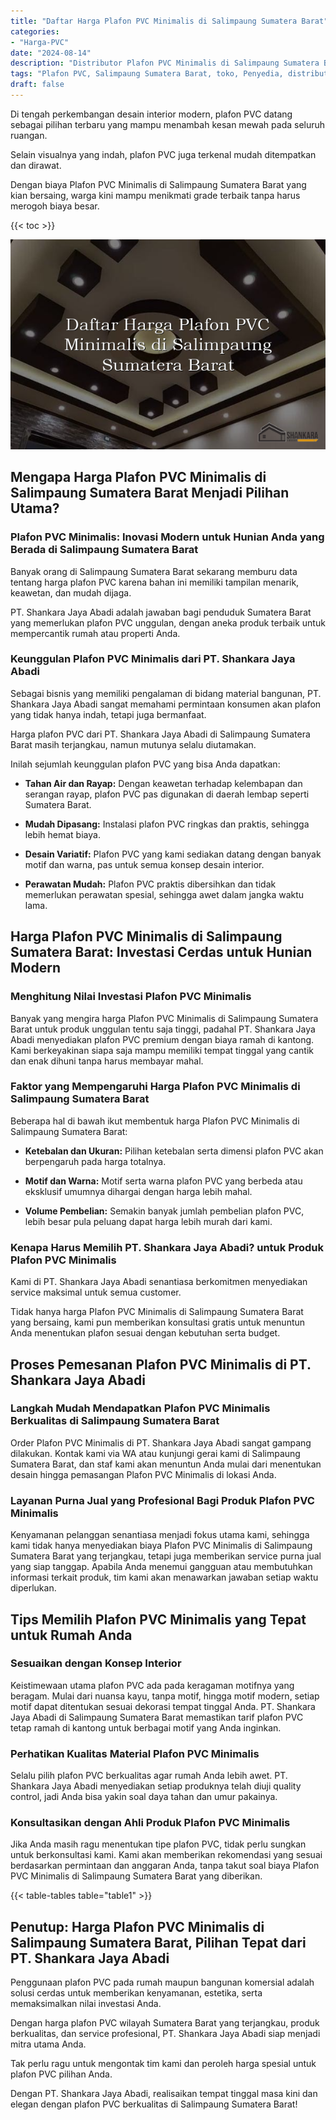 ```yaml
---
title: "Daftar Harga Plafon PVC Minimalis di Salimpaung Sumatera Barat"
categories: 
- "Harga-PVC"
date: "2024-08-14"
description: "Distributor Plafon PVC Minimalis di Salimpaung Sumatera Barat bagi tempat tinggal, kantor, dan toko. Panel berkualitas, pilihan motif, warna elegan, beserta layanan penempatan dikerjakan oleh tenaga ahli profesional dan jaminan resmi!|Layanan distribusi Plafon PVC Minimalis di Salimpaung Sumatera Barat untuk kebutuhan hunian, kantor, atau ritel, dengan material unggulan dan penempatan oleh tenaga ahli profesional serta jaminan resmi.|Alternatif Plafon PVC Minimalis di Salimpaung Sumatera Barat yang terbukti untuk tempat tinggal, perkantoran, serta ritel, bersama produk unggulan dan penempatan ditangani oleh tim ahli dan jaminan resmi.|Penjualan Plafon PVC Minimalis di Salimpaung Sumatera Barat bagi hunian, kantor, serta ritel, dengan produk unggulan dan pemasangan dikerjakan oleh teknisi profesional, disertai beserta jaminan resmi.}"
tags: "Plafon PVC, Salimpaung Sumatera Barat, toko, Penyedia, distributor"
draft: false
---
```


Di tengah perkembangan desain interior modern, plafon PVC datang sebagai pilihan terbaru yang mampu menambah kesan mewah pada seluruh ruangan.

Selain visualnya yang indah, plafon PVC juga terkenal mudah ditempatkan dan dirawat.

Dengan biaya Plafon PVC Minimalis di Salimpaung Sumatera Barat yang kian bersaing, warga kini mampu menikmati grade terbaik tanpa harus merogoh biaya besar.

{{< toc >}}

![Daftar Harga Plafon PVC Minimalis di Salimpaung Sumatera Barat](/images/Harga-PVC/Daftar-Harga-Plafon-PVC-Minimalis-di-Salimpaung-Sumatera-Barat.png)


## Mengapa Harga Plafon PVC Minimalis di Salimpaung Sumatera Barat Menjadi Pilihan Utama?

### Plafon PVC Minimalis: Inovasi Modern untuk Hunian Anda yang Berada di Salimpaung Sumatera Barat

Banyak orang di Salimpaung Sumatera Barat sekarang memburu data tentang harga plafon PVC karena bahan ini memiliki tampilan menarik, keawetan, dan mudah dijaga.

PT. Shankara Jaya Abadi adalah jawaban bagi penduduk Sumatera Barat yang memerlukan plafon PVC unggulan, dengan aneka produk terbaik untuk mempercantik rumah atau properti Anda.

### Keunggulan Plafon PVC Minimalis dari PT. Shankara Jaya Abadi

Sebagai bisnis yang memiliki pengalaman di bidang material bangunan, PT. Shankara Jaya Abadi sangat memahami permintaan konsumen akan plafon yang tidak hanya indah, tetapi juga bermanfaat.

Harga plafon PVC dari PT. Shankara Jaya Abadi di Salimpaung Sumatera Barat masih terjangkau, namun mutunya selalu diutamakan.

Inilah sejumlah keunggulan plafon PVC yang bisa Anda dapatkan:

- **Tahan Air dan Rayap:** Dengan keawetan terhadap kelembapan dan serangan rayap, plafon PVC pas digunakan di daerah lembap seperti Sumatera Barat.

- **Mudah Dipasang:** Instalasi plafon PVC ringkas dan praktis, sehingga lebih hemat biaya.

- **Desain Variatif:** Plafon PVC yang kami sediakan datang dengan banyak motif dan warna, pas untuk semua konsep desain interior.

- **Perawatan Mudah:** Plafon PVC praktis dibersihkan dan tidak memerlukan perawatan spesial, sehingga awet dalam jangka waktu lama.

## Harga Plafon PVC Minimalis di Salimpaung Sumatera Barat: Investasi Cerdas untuk Hunian Modern

### Menghitung Nilai Investasi Plafon PVC Minimalis

Banyak yang mengira harga Plafon PVC Minimalis di Salimpaung Sumatera Barat untuk produk unggulan tentu saja tinggi, padahal PT. Shankara Jaya Abadi menyediakan plafon PVC premium dengan biaya ramah di kantong. Kami berkeyakinan siapa saja mampu memiliki tempat tinggal yang cantik dan enak dihuni tanpa harus membayar mahal.

### Faktor yang Mempengaruhi Harga Plafon PVC Minimalis di Salimpaung Sumatera Barat

Beberapa hal di bawah ikut membentuk harga Plafon PVC Minimalis di Salimpaung Sumatera Barat:

- **Ketebalan dan Ukuran:** Pilihan ketebalan serta dimensi plafon PVC akan berpengaruh pada harga totalnya.

- **Motif dan Warna:** Motif serta warna plafon PVC yang berbeda atau eksklusif umumnya dihargai dengan harga lebih mahal.

- **Volume Pembelian:** Semakin banyak jumlah pembelian plafon PVC, lebih besar pula peluang dapat harga lebih murah dari kami.

### Kenapa Harus Memilih PT. Shankara Jaya Abadi? untuk Produk Plafon PVC Minimalis

Kami di PT. Shankara Jaya Abadi senantiasa berkomitmen menyediakan service maksimal untuk semua customer.

Tidak hanya harga Plafon PVC Minimalis di Salimpaung Sumatera Barat yang bersaing, kami pun memberikan konsultasi gratis untuk menuntun Anda menentukan plafon sesuai dengan kebutuhan serta budget.

## Proses Pemesanan Plafon PVC Minimalis di PT. Shankara Jaya Abadi

### Langkah Mudah Mendapatkan Plafon PVC Minimalis Berkualitas di Salimpaung Sumatera Barat

Order Plafon PVC Minimalis di PT. Shankara Jaya Abadi sangat gampang dilakukan. Kontak kami via WA atau kunjungi gerai kami di Salimpaung Sumatera Barat, dan staf kami akan menuntun Anda mulai dari menentukan desain hingga pemasangan Plafon PVC Minimalis di lokasi Anda.

### Layanan Purna Jual yang Profesional Bagi Produk Plafon PVC Minimalis

Kenyamanan pelanggan senantiasa menjadi fokus utama kami, sehingga kami tidak hanya menyediakan biaya Plafon PVC Minimalis di Salimpaung Sumatera Barat yang terjangkau, tetapi juga memberikan service purna jual yang siap tanggap. Apabila Anda menemui gangguan atau membutuhkan informasi terkait produk, tim kami akan menawarkan jawaban setiap waktu diperlukan.

## Tips Memilih Plafon PVC Minimalis yang Tepat untuk Rumah Anda

### Sesuaikan dengan Konsep Interior

Keistimewaan utama plafon PVC ada pada keragaman motifnya yang beragam. Mulai dari nuansa kayu, tanpa motif, hingga motif modern, setiap motif dapat ditentukan sesuai dekorasi tempat tinggal Anda. PT. Shankara Jaya Abadi di Salimpaung Sumatera Barat memastikan tarif plafon PVC tetap ramah di kantong untuk berbagai motif yang Anda inginkan.

### Perhatikan Kualitas Material Plafon PVC Minimalis

Selalu pilih plafon PVC berkualitas agar rumah Anda lebih awet. PT. Shankara Jaya Abadi menyediakan setiap produknya telah diuji quality control, jadi Anda bisa yakin soal daya tahan dan umur pakainya.

### Konsultasikan dengan Ahli Produk Plafon PVC Minimalis

Jika Anda masih ragu menentukan tipe plafon PVC, tidak perlu sungkan untuk berkonsultasi kami. Kami akan memberikan rekomendasi yang sesuai berdasarkan permintaan dan anggaran Anda, tanpa takut soal biaya Plafon PVC Minimalis di Salimpaung Sumatera Barat yang diberikan.

{{< table-tables table="table1" >}}

## Penutup: Harga Plafon PVC Minimalis di Salimpaung Sumatera Barat, Pilihan Tepat dari PT. Shankara Jaya Abadi

Penggunaan plafon PVC pada rumah maupun bangunan komersial adalah solusi cerdas untuk memberikan kenyamanan, estetika, serta memaksimalkan nilai investasi Anda.

Dengan harga plafon PVC wilayah Sumatera Barat yang terjangkau, produk berkualitas, dan service profesional, PT. Shankara Jaya Abadi siap menjadi mitra utama Anda.

Tak perlu ragu untuk mengontak tim kami dan peroleh harga spesial untuk plafon PVC pilihan Anda.

Dengan PT. Shankara Jaya Abadi, realisaikan tempat tinggal masa kini dan elegan dengan plafon PVC berkualitas di Salimpaung Sumatera Barat!
